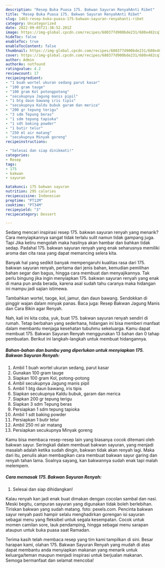 ```yaml
---
description: "Resep Buka Puasa 175. Bakwan Sayuran RenyahAnti Ribet"
title: "Resep Buka Puasa 175. Bakwan Sayuran RenyahAnti Ribet"
slug: 1463-resep-buka-puasa-175-bakwan-sayuran-renyahanti-ribet
category: Uncategorized
date: 2022-09-05T21:38:52.201Z
image: https://img-global.cpcdn.com/recipes/680377d900bde231/680x482cq70/175-bakwan-sayuran-renyah-foto-resep-utama.jpg
hideToc: false
enableToc: true
enableTocContent: false
thumbnail: https://img-global.cpcdn.com/recipes/680377d900bde231/680x482cq70/175-bakwan-sayuran-renyah-foto-resep-utama.jpg
cover: https://img-global.cpcdn.com/recipes/680377d900bde231/680x482cq70/175-bakwan-sayuran-renyah-foto-resep-utama.jpg
author: Admin
authorAv: notfound
ratingvalue: 4.2
reviewcount: 17
recipeingredient:
- "1 buah wortel ukuran sedang parut kasar"
- "100 gram tauge"
- "100 gram Kol potongpotong"
- "secukupnya Jagung manis pipil"
- "1 btg daun bawang iris tipis"
- "secukupnya Kaldu bubuk garam dan merica"
- "200 gr tepung terigu"
- "3 sdm Tepung beras"
- "1 sdm tepung tapioka"
- "1 sdt baking powder"
- "1 butir telur"
- "250 ml air matang"
- "secukupnya Minyak goreng"
recipeinstructions:

- "Selesai dan siap dinikmati!"
categories:
- Resep
tags:
- 175
- bakwan
- sayuran

katakunci: 175 bakwan sayuran 
nutrition: 295 calories
recipecuisine: Indonesian
preptime: "PT12M"
cooktime: "PT34M"
recipeyield: "3"
recipecategory: Dessert

---
```



Sedang mencari inspirasi resep 175. bakwan sayuran renyah yang menarik? Cara menyiapkannya sangat tidak terlalu sulit namun tidak gampang juga. Tapi Jika keliru mengolah maka hasilnya akan hambar dan bahkan tidak sedap. Padahal 175. bakwan sayuran renyah yang enak seharusnya memiliki aroma dan cita rasa yang dapat memancing selera kita.


Banyak hal yang sedikit banyak mempengaruhi kualitas rasa dari 175. bakwan sayuran renyah, pertama dari jenis bahan, kemudian pemilihan bahan segar dan bagus, hingga cara membuat dan menyajikannya. Tak perlu bingung jika ingin menyiapkan 175. bakwan sayuran renyah yang enak di mana pun anda berada, karena asal sudah tahu caranya maka hidangan ini mampu jadi sajian istimewa.

Tambahkan wortel, taoge, kol, jamur, dan daun bawang. Sendokkan di pinggir wajan dalam minyak panas. Baca juga: Resep Bakwan Jagung Manis dan Cara Bikin agar Renyah.


Nah, kali ini kita coba, yuk, buat 175. bakwan sayuran renyah sendiri di rumah. Tetap berbahan yang sederhana, hidangan ini bisa memberi manfaat dalam membantu menjaga kesehatan tubuhmu sekeluarga. Kamu dapat membuat 175. Bakwan Sayuran Renyah menggunakan 13 bahan dan 0 tahap pembuatan. Berikut ini langkah-langkah untuk membuat hidangannya.

<!--inarticleads1-->

##### Bahan-bahan dan bumbu yang diperlukan untuk menyiapkan 175. Bakwan Sayuran Renyah:

1. Ambil 1 buah wortel ukuran sedang, parut kasar
1. Gunakan 100 gram tauge
1. Siapkan 100 gram Kol, potong-potong
1. Ambil secukupnya Jagung manis pipil
1. Ambil 1 btg daun bawang, iris tipis
1. Siapkan secukupnya Kaldu bubuk, garam dan merica
1. Siapkan 200 gr tepung terigu
1. Siapkan 3 sdm Tepung beras
1. Persiapkan 1 sdm tepung tapioka
1. Ambil 1 sdt baking powder
1. Persiapkan 1 butir telur
1. Ambil 250 ml air matang
1. Persiapkan secukupnya Minyak goreng


Kamu bisa membaca resep-resep lain yang biasanya cocok ditemani oleh bakwan sayur. Seringkali dalam membuat bakwan sayuran, yang menjadi masalah adalah ketika sudah dingin, bakwan tidak akan renyah lagi. Maka dari itu, penulis akan membagikan cara membuat bakwan sayur garing dan renyah tahan lama. Soalnya sayang, kan bakwannya sudah enak tapi malah melempem. 

<!--inarticleads2-->

##### Cara memasak 175. Bakwan Sayuran Renyah:


1. Selesai dan siap dihidangkan!

Kalau renyah kan jadi enak buat dimakan dengan cocolan sambal dan nasi. Meski begitu, campuran sayuran yang digunakan tidak boleh berlebihan. Tiriskan bakwan yang sudah matang. foto: pexels.com. Pencinta bakwan sayur renyah pasti hampir selalu menghadirkan gorengan isi sayuran sebagai menu yang fleksibel untuk segala kesempatan. Cocok untuk momen camilan sore, lauk pendamping, hingga sebagai menu sarapan ataupun untuk buka puasa saat Ramadan. 

Terima kasih telah membaca resep yang tim kami tampilkan di sini. Besar harapan kami, olahan 175. Bakwan Sayuran Renyah yang mudah di atas dapat membantu anda menyiapkan makanan yang menarik untuk keluarga/teman maupun menjadi inspirasi untuk berjualan makanan. Semoga bermanfaat dan selamat mencoba!
